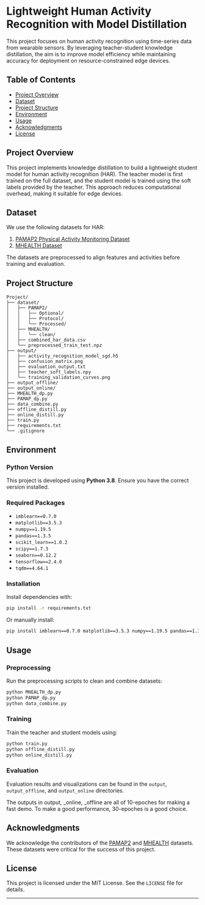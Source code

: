 # Lightweight Human Activity Recognition with Model Distillation

This project focuses on human activity recognition using time-series data from wearable sensors. By leveraging teacher-student knowledge distillation, the aim is to improve model efficiency while maintaining accuracy for deployment on resource-constrained edge devices.

## Table of Contents

- [Project Overview](#project-overview)
- [Dataset](#dataset)
- [Project Structure](#project-structure)
- [Environment](#environment)
- [Usage](#usage)
- [Acknowledgments](#acknowledgments)
- [License](#License)

## Project Overview
This project implements knowledge distillation to build a lightweight student model for human activity recognition (HAR). The teacher model is first trained on the full dataset, and the student model is trained using the soft labels provided by the teacher. This approach reduces computational overhead, making it suitable for edge devices.

## Dataset

We use the following datasets for HAR:

1. [PAMAP2 Physical Activity Monitoring Dataset](https://archive.ics.uci.edu/dataset/231/pamap2+physical+activity+monitoring)
2. [MHEALTH Dataset](https://archive.ics.uci.edu/dataset/319/mhealth+dataset)

The datasets are preprocessed to align features and activities before training and evaluation.

## Project Structure

```
Project/
├── dataset/
│   ├── PAMAP2/
│   │   ├── Optional/
│   │   ├── Protocol/
│   │   └── Processed/
│   ├── MHEALTH/
│   │   └── clean/
│   ├── combined_har_data.csv
│   └── preprocessed_train_test.npz
├── output/
│   ├── activity_recognition_model_sgd.h5
│   ├── confusion_matrix.png
│   ├── evaluation_output.txt
│   ├── teacher_soft_labels.npy
│   └── training_validation_curves.png
├── output_offline/
├── output_online/
├── MHEALTH_dp.py
├── PAMAP_dp.py
├── data_combine.py
├── offline_distill.py
├── online_distill.py
├── train.py
├── requirements.txt
└── .gitignore
```

## Environment

### Python Version
This project is developed using **Python 3.8**. Ensure you have the correct version installed.

### Required Packages

- `imblearn==0.7.0`
- `matplotlib==3.5.3`
- `numpy==1.19.5`
- `pandas==1.3.5`
- `scikit_learn==1.0.2`
- `scipy==1.7.3`
- `seaborn==0.12.2`
- `tensorflow==2.4.0`
- `tqdm==4.64.1`

### Installation

Install dependencies with:

```bash
pip install -r requirements.txt
```

Or manually install:

```bash
pip install imblearn==0.7.0 matplotlib==3.5.3 numpy==1.19.5 pandas==1.3.5 scikit_learn==1.0.2 scipy==1.7.3 seaborn==0.12.2 tensorflow==2.4.0 tqdm==4.64.1
```



## Usage

### Preprocessing
Run the preprocessing scripts to clean and combine datasets:

```bash
python MHEALTH_dp.py
python PAMAP_dp.py
python data_combine.py
```

### Training
Train the teacher and student models using:

```bash
python train.py
python offline_distill.py
python online_distill.py
```

### Evaluation
Evaluation results and visualizations can be found in the `output`, `output_offline`, and `output_online` directories.

The outputs in output, _online, _offline are all of 10-epoches for making a fast demo. 
To make a good performance, 30-epoches is a good choice.

## Acknowledgments

We acknowledge the contributors of the [PAMAP2](https://archive.ics.uci.edu/dataset/231/pamap2+physical+activity+monitoring) and [MHEALTH](https://archive.ics.uci.edu/dataset/319/mhealth+dataset) datasets. These datasets were critical for the success of this project.

## License
This project is licensed under the MIT License. See the `LICENSE` file for details.

---
